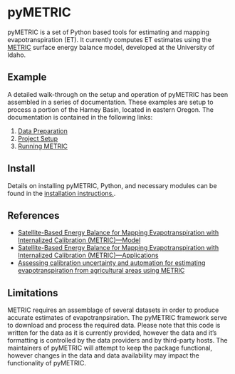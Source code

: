 # pyMETRIC

pyMETRIC is a set of Python based tools for estimating and mapping evapotranspiration (ET).  It currently computes ET estimates using the [METRIC](http://www.uidaho.edu/cals/kimberly-research-and-extension-center/research/water-resources) surface energy balance model, developed at the University of Idaho.

## Example

A detailed walk-through on the setup and operation of pyMETRIC has been assembled in a series of documentation.  These examples are setup to process a portion of the Harney Basin, located in eastern Oregon.  The documentation is contained in the following links:
1. [Data Preparation](docs/EXAMPLE_DATA.md)
2. [Project Setup](docs/EXAMPLE_SETUP.md)
3. [Running METRIC](docs/EXAMPLE_METRIC.md)

## Install

Details on installing pyMETRIC, Python, and necessary modules can be found in the [installation instructions.](docs/INSTALL.md).

## References
* [Satellite-Based Energy Balance for Mapping Evapotranspiration with Internalized Calibration (METRIC)—Model](https://ascelibrary.org/doi/abs/10.1061/(ASCE)0733-9437(2007)133:4(380))
* [Satellite-Based Energy Balance for Mapping Evapotranspiration with Internalized Calibration (METRIC)—Applications](https://ascelibrary.org/doi/abs/10.1061/(ASCE)0733-9437(2007)133:4(395))
* [Assessing calibration uncertainty and automation for estimating evapotranspiration from agricultural areas using METRIC](https://www.dri.edu/images/stories/divisions/dhs/dhsfaculty/Justin-Huntington/Morton_et_al._2013.pdf)

## Limitations
METRIC requires an assemblage of several datasets in order to produce accurate estimates of evapotranpsiration.  The pyMETRIC framework serve to download and process the required data.  Please note that this code is written for the data as it is currently provided, however the data and it’s formatting is controlled by the data providers and by third-party hosts.  The maintainers of pyMETRIC will attempt to keep the package functional, however changes in the data and data availability may impact the functionality of pyMETRIC.
